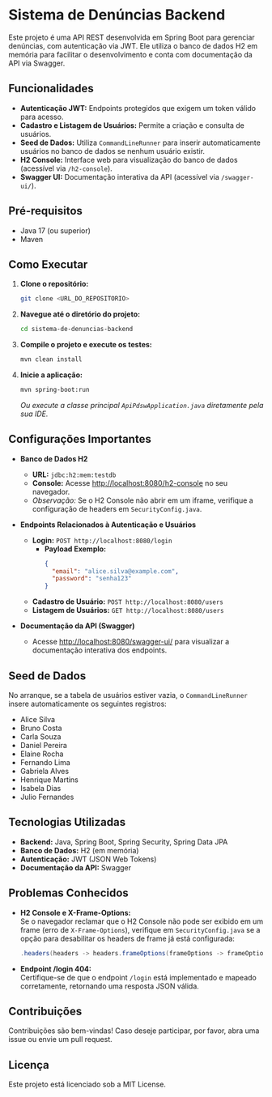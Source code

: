 # Sistema de Denúncias Backend

Este projeto é uma API REST desenvolvida em Spring Boot para gerenciar denúncias, com autenticação via JWT. Ele utiliza o banco de dados H2 em memória para facilitar o desenvolvimento e conta com documentação da API via Swagger.

## Funcionalidades

- **Autenticação JWT:** Endpoints protegidos que exigem um token válido para acesso.
- **Cadastro e Listagem de Usuários:** Permite a criação e consulta de usuários.
- **Seed de Dados:** Utiliza `CommandLineRunner` para inserir automaticamente usuários no banco de dados se nenhum usuário existir.
- **H2 Console:** Interface web para visualização do banco de dados (acessível via `/h2-console`).
- **Swagger UI:** Documentação interativa da API (acessível via `/swagger-ui/`).

## Pré-requisitos

- Java 17 (ou superior)
- Maven

## Como Executar

1. **Clone o repositório:**

   ````bash
   git clone <URL_DO_REPOSITORIO>
   ````

2. **Navegue até o diretório do projeto:**

   ````bash
   cd sistema-de-denuncias-backend
   ````

3. **Compile o projeto e execute os testes:**

   ````bash
   mvn clean install
   ````

4. **Inicie a aplicação:**

   ````bash
   mvn spring-boot:run
   ````

   *Ou execute a classe principal `ApiPdswApplication.java` diretamente pela sua IDE.*

## Configurações Importantes

- **Banco de Dados H2**
  - **URL:** `jdbc:h2:mem:testdb`
  - **Console:** Acesse [http://localhost:8080/h2-console](http://localhost:8080/h2-console) no seu navegador.
  - *Observação:* Se o H2 Console não abrir em um iframe, verifique a configuração de headers em `SecurityConfig.java`.

- **Endpoints Relacionados à Autenticação e Usuários**
  - **Login:** `POST http://localhost:8080/login`
    - **Payload Exemplo:**
      ````json
      {
        "email": "alice.silva@example.com",
        "password": "senha123"
      }
      ````
  - **Cadastro de Usuário:** `POST http://localhost:8080/users`
  - **Listagem de Usuários:** `GET http://localhost:8080/users`

- **Documentação da API (Swagger)**
  - Acesse [http://localhost:8080/swagger-ui/](http://localhost:8080/swagger-ui/) para visualizar a documentação interativa dos endpoints.

## Seed de Dados

No arranque, se a tabela de usuários estiver vazia, o `CommandLineRunner` insere automaticamente os seguintes registros:

- Alice Silva
- Bruno Costa
- Carla Souza
- Daniel Pereira
- Elaine Rocha
- Fernando Lima
- Gabriela Alves
- Henrique Martins
- Isabela Dias
- Julio Fernandes

## Tecnologias Utilizadas

- **Backend:** Java, Spring Boot, Spring Security, Spring Data JPA
- **Banco de Dados:** H2 (em memória)
- **Autenticação:** JWT (JSON Web Tokens)
- **Documentação da API:** Swagger

## Problemas Conhecidos

- **H2 Console e X-Frame-Options:**  
  Se o navegador reclamar que o H2 Console não pode ser exibido em um frame (erro de `X-Frame-Options`), verifique em `SecurityConfig.java` se a opção para desabilitar os headers de frame já está configurada:
  
  ````java
  .headers(headers -> headers.frameOptions(frameOptions -> frameOptions.disable()))
  ````
  
- **Endpoint /login 404:**  
  Certifique-se de que o endpoint `/login` está implementado e mapeado corretamente, retornando uma resposta JSON válida.

## Contribuições

Contribuições são bem-vindas! Caso deseje participar, por favor, abra uma issue ou envie um pull request.

## Licença

Este projeto está licenciado sob a MIT License.
